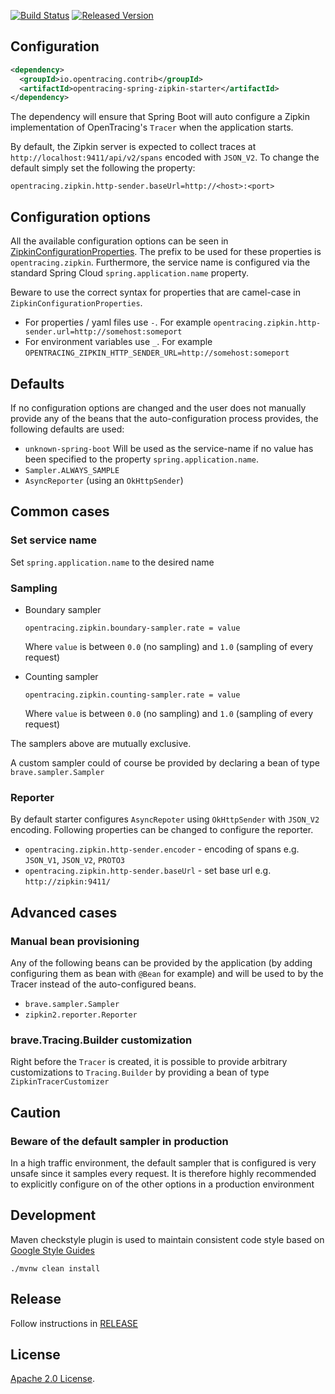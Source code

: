 [![Build Status][ci-img]][ci] [![Released Version][maven-img]][maven]

## Configuration

```xml
<dependency>
  <groupId>io.opentracing.contrib</groupId>
  <artifactId>opentracing-spring-zipkin-starter</artifactId>
</dependency>
```

The dependency will ensure that Spring Boot will auto configure a Zipkin implementation of OpenTracing's `Tracer` when the application starts.

By default, the Zipkin server is expected to collect traces at `http://localhost:9411/api/v2/spans`
encoded with `JSON_V2`. 
To change the default simply set the following the property:

```
opentracing.zipkin.http-sender.baseUrl=http://<host>:<port>
```

## Configuration options

All the available configuration options can be seen in [ZipkinConfigurationProperties](src/main/java/io/opentracing/contrib/spring/cloud/starter/zipkin/ZipkinConfigurationProperties.java).
The prefix to be used for these properties is `opentracing.zipkin`.
Furthermore, the service name is configured via the standard Spring Cloud `spring.application.name` property.

Beware to use the correct syntax for properties that are camel-case in `ZipkinConfigurationProperties`.

* For properties / yaml files use `-`. For example `opentracing.zipkin.http-sender.url=http://somehost:someport`
* For environment variables use `_`. For example `OPENTRACING_ZIPKIN_HTTP_SENDER_URL=http://somehost:someport` 

## Defaults

If no configuration options are changed and the user does not manually provide any of the beans that the 
auto-configuration process provides, the following defaults are used:

* `unknown-spring-boot` Will be used as the service-name if no value has been specified to the property `spring.application.name`. 
* `Sampler.ALWAYS_SAMPLE`
* `AsyncReporter` (using an `OkHttpSender`)


## Common cases

### Set service name 

Set `spring.application.name` to the desired name


### Sampling

* Boundary sampler

  `opentracing.zipkin.boundary-sampler.rate = value`
  
  Where `value` is between `0.0` (no sampling) and `1.0` (sampling of every request) 

* Counting sampler

  `opentracing.zipkin.counting-sampler.rate = value` 
  
  Where `value` is between `0.0` (no sampling) and `1.0` (sampling of every request)
  
  
The samplers above are mutually exclusive.

A custom sampler could of course be provided by declaring a bean of type `brave.sampler.Sampler`

### Reporter

By default starter configures `AsyncRepoter` using `OkHttpSender` with `JSON_V2` encoding.
Following properties can be changed to configure the reporter.

* `opentracing.zipkin.http-sender.encoder` - encoding of spans e.g. `JSON_V1`, `JSON_V2`, `PROTO3`
* `opentracing.zipkin.http-sender.baseUrl` - set base url e.g. `http://zipkin:9411/`

## Advanced cases

### Manual bean provisioning

Any of the following beans can be provided by the application (by adding configuring them as bean with `@Bean` for example)
and will be used to by the Tracer instead of the auto-configured beans.

* `brave.sampler.Sampler`
* `zipkin2.reporter.Reporter`  

### brave.Tracing.Builder customization

Right before the `Tracer` is created, it is possible to provide arbitrary customizations to `Tracing.Builder` by providing a bean
of type `ZipkinTracerCustomizer`

## Caution

### Beware of the default sampler in production

In a high traffic environment, the default sampler that is configured is very unsafe since it samples every request.
It is therefore highly recommended to explicitly configure on of the other options in a production environment

## Development
Maven checkstyle plugin is used to maintain consistent code style based on [Google Style Guides](https://github.com/google/styleguide)

```shell
./mvnw clean install
```

## Release
Follow instructions in [RELEASE](RELEASE.md)

   [ci-img]: https://travis-ci.org/opentracing-contrib/java-spring-zipkin.svg?branch=master
   [ci]: https://travis-ci.org/opentracing-contrib/java-spring-zipkin
   [maven-img]: https://img.shields.io/maven-central/v/io.opentracing.contrib/opentracing-spring-zipkin-starter.svg?maxAge=3600
   [maven]: http://search.maven.org/#search%7Cga%7C1%7Copentracing-spring-zipkin-starter

## License

[Apache 2.0 License](./LICENSE).
